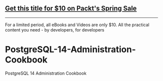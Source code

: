 ## [Get this title for $10 on Packt's Spring Sale](https://www.packt.com/B17944?utm_source=github&utm_medium=packt-github-repo&utm_campaign=spring_10_dollar_2022)
-----
For a limited period, all eBooks and Videos are only $10. All the practical content you need \- by developers, for developers

# PostgreSQL-14-Administration-Cookbook
PostgreSQL 14 Administration Cookbook
